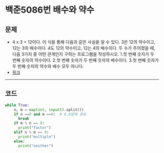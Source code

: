 # 백준5086번 배수와 약수

## 문제

- 4 x 3 = 12이다.
  이 식을 통해 다음과 같은 사실을 알 수 있다.
  3은 12의 약수이고, 12는 3의 배수이다.
  4도 12의 약수이고, 12는 4의 배수이다.
  두 수가 주어졌을 때, 다음 3가지 중 어떤 관계인지 구하는 프로그램을 작성하시오. 1.첫 번째 숫자가 두 번째 숫자의 약수이다. 2.첫 번째 숫자가 두 번째 숫자의 배수이다. 3.첫 번째 숫자가 두 번째 숫자의 약수와 배수 모두 아니다.
- [링크](https://www.acmicpc.net/problem/5086)

---

## 코드

```python
while True:
    n, m = map(int, input().split())
    if n ==0 and m ==0:  # 0,0일때 종료
      break
    if m % n == 0:
      print("factor")
    elif n % m == 0:
      print("multiple")
    else:
      print("neither")
```

